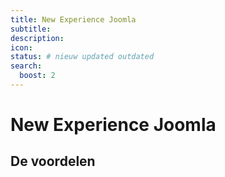 ```yaml
---
title: New Experience Joomla
subtitle:
description:
icon:
status: # nieuw updated outdated
search:
  boost: 2 
---
```


# New Experience Joomla

## De voordelen